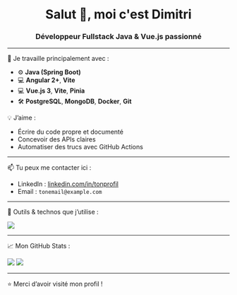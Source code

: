 <h1 align="center">Salut 👋, moi c'est Dimitri</h1>
<h3 align="center">Développeur Fullstack Java & Vue.js passionné</h3>

---

🌱 Je travaille principalement avec :
- ⚙️ **Java (Spring Boot)**
- 💻 **Angular 2+**, **Vite**
- 💻 **Vue.js 3**, **Vite**, **Pinia**
- 🛠️ **PostgreSQL**, **MongoDB**, **Docker**, **Git**

💡 J’aime :
- Écrire du code propre et documenté
- Concevoir des APIs claires
- Automatiser des trucs avec GitHub Actions

---

📫 Tu peux me contacter ici :
- LinkedIn : [linkedin.com/in/tonprofil](https://linkedin.com/in/tonprofil)
- Email : `tonemail@example.com`

---

🧰 Outils & technos que j’utilise :

<p align="left">
  <img src="https://skillicons.dev/icons?i=java,spring,vue,js,ts,postgres,docker,git,github,vscode" />
</p>

---

📈 Mon GitHub Stats :

<p align="left">
  <img src="https://github-readme-stats.vercel.app/api?username=ton-pseudo&show_icons=true&theme=tokyonight" />
  <img src="https://github-readme-stats.vercel.app/api/top-langs/?username=ton-pseudo&layout=compact&theme=tokyonight" />
</p>

---

⭐️ Merci d’avoir visité mon profil !
